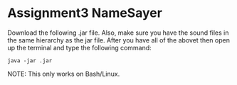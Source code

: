 <h1> Assignment3 NameSayer</h1>

<p>Download the following .jar file. Also, make sure you have the sound files in the same hierarchy as the jar file. After you have all of the abovet then open up the terminal and type the following command: </p>

```
java -jar .jar
```

<p> NOTE: This only works on Bash/Linux. </p>
